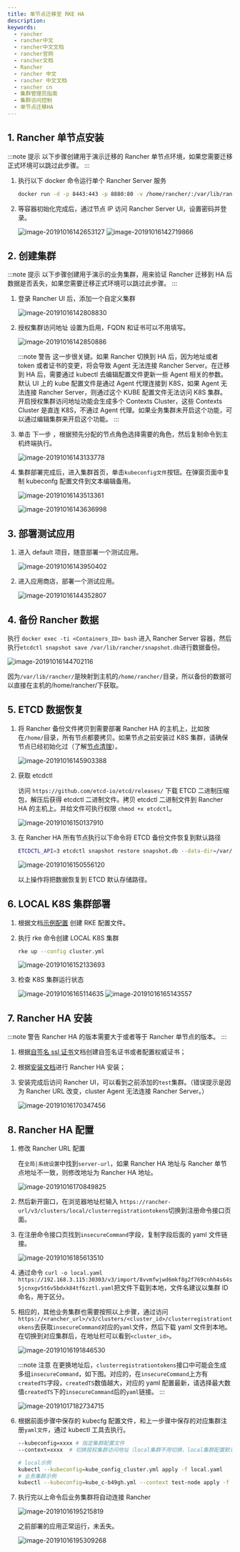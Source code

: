 ```yaml
---
title: 单节点迁移至 RKE HA
description:
keywords:
  - rancher
  - rancher中文
  - rancher中文文档
  - rancher官网
  - rancher文档
  - Rancher
  - rancher 中文
  - rancher 中文文档
  - rancher cn
  - 集群管理员指南
  - 集群访问控制
  - 单节点迁移HA
---
```


## 1. Rancher 单节点安装

:::note 提示
以下步骤创建用于演示迁移的 Rancher 单节点环境，如果您需要迁移正式环境可以跳过此步骤。
:::

1. 执行以下 docker 命令运行单个 Rancher Server 服务

   ```bash
   docker run -d -p 8443:443 -p 8880:80 -v /home/rancher/:/var/lib/rancher/ rancher/rancher:v2.3.0
   ```

1. 等容器初始化完成后，通过节点 IP 访问 Rancher Server UI，设置密码并登录。

   ![image-20191016142653127](/img/rancher/single-to-ha.assets/image-20191016142653127.png)
   ![image-20191016142719866](/img/rancher/single-to-ha.assets/image-20191016142719866.png)

## 2. 创建集群

:::note 提示
以下步骤创建用于演示的业务集群，用来验证 Rancher 迁移到 HA 后数据是否丢失，如果您需要迁移正式环境可以跳过此步骤。
:::

1. 登录 Rancher UI 后，添加一个自定义集群

   ![image-20191016142808830](/img/rancher/single-to-ha.assets/image-20191016142808830.png)

1. 授权集群访问地址 设置为启用，FQDN 和证书可以不用填写。

   ![image-20191016142850886](/img/rancher/single-to-ha.assets/image-20191016142850886.png)

   :::note 警告
   这一步很关键。如果 Rancher 切换到 HA 后，因为地址或者 token 或者证书的变更，将会导致 Agent 无法连接 Rancher Server。在迁移到 HA 后，需要通过 kubectl 去编辑配置文件更新一些 Agent 相关的参数。默认 UI 上的 kube 配置文件是通过 Agent 代理连接到 K8S，如果 Agent 无法连接 Rancher Server，则通过这个 KUBE 配置文件无法访问 K8S 集群。开启授权集群访问地址功能会生成多个 Contexts Cluster，这些 Contexts Cluster 是直连 K8S，不通过 Agent 代理。如果业务集群未开启这个功能，可以通过编辑集群来开启这个功能。
   :::

1. 单击 下一步 ，根据预先分配的节点角色选择需要的角色，然后复制命令到主机终端执行。

   ![image-20191016143133778](/img/rancher/single-to-ha.assets/image-20191016143133778.png)

1. 集群部署完成后，进入集群首页，单击`kubeconfig文件`按钮。在弹窗页面中复制 kubeconfg 配置文件到文本编辑备用。

   ![image-20191016143513361](/img/rancher/single-to-ha.assets/image-20191016143513361.png)

   ![image-20191016143636998](/img/rancher/single-to-ha.assets/image-20191016143636998.png)

## 3. 部署测试应用

1. 进入 default 项目，随意部署一个测试应用。

   ![image-20191016143950402](/img/rancher/single-to-ha.assets/image-20191016143950402.png)

1. 进入应用商店，部署一个测试应用。

   ![image-20191016144352807](/img/rancher/single-to-ha.assets/image-20191016144352807.png)

## 4. 备份 Rancher 数据

执行 `docker exec -ti <Containers_ID> bash` 进入 Rancher Server 容器，然后执行`etcdctl snapshot save /var/lib/rancher/snapshot.db`进行数据备份。

![image-20191016144702116](/img/rancher/single-to-ha.assets/image-20191016144702116.png)

因为`/var/lib/rancher/`是映射到主机的`/home/rancher/`目录，所以备份的数据可以直接在主机的/home/rancher/下获取。

## 5. ETCD 数据恢复

1. 将 Rancher 备份文件拷贝到需要部署 Rancher HA 的主机上，比如放在`/home/`目录，所有节点都要拷贝。如果节点之前安装过 K8S 集群，请确保节点已经初始化过（了解[节点清理](/docs/rancher2/cluster-admin/cleaning-cluster-nodes/_index)）。

   ![image-20191016145903388](/img/rancher/single-to-ha.assets/image-20191016145903388.png)

1. 获取 etcdctl

   访问 `https://github.com/etcd-io/etcd/releases/` 下载 ETCD 二进制压缩包，解压后获得 etcdctl 二进制文件。拷贝 etcdctl 二进制文件到 Rancher HA 的主机上。并给文件可执行权限 `chmod +x etcdctl`。

   ![image-20191016150137910](/img/rancher/single-to-ha.assets/image-20191016150137910.png)

1. 在 Rancher HA 所有节点执行以下命令将 ETCD 备份文件恢复到默认路径

   ```bash
   ETCDCTL_API=3 etcdctl snapshot restore snapshot.db --data-dir=/var/lib/etcd
   ```

   ![image-20191016150556120](/img/rancher/single-to-ha.assets/image-20191016150556120.png)

   以上操作将把数据恢复到 ETCD 默认存储路径。

## 6. LOCAL K8S 集群部署

1. 根据文档[示例配置](/docs/rancher2/installation_new/resources/advanced/helm2/kubernetes-rke/_index#2、创建-rke-配置文件) 创建 RKE 配置文件。

1. 执行 rke 命令创建 LOCAL K8S 集群

   ```bash
   rke up --config cluster.yml
   ```

   ![image-20191016152133693](/img/rancher/single-to-ha.assets/image-20191016152133693.png)

1. 检查 K8S 集群运行状态

   ![image-20191016165114635](/img/rancher/single-to-ha.assets/image-20191016165114635.png)
   ![image-20191016165143557](/img/rancher/single-to-ha.assets/image-20191016165143557.png)

## 7. Rancher HA 安装

:::note 警告
Rancher HA 的版本需要大于或者等于 Rancher 单节点的版本。
:::

1. 根据[自签名 ssl 证书](/docs/rancher2/installation_new/resources/advanced/self-signed-ssl/_index)文档创建自签名证书或者配置权威证书；
2. 根据[安装文档](/docs/rancher2/installation_new/install-rancher-on-k8s/_index)进行 Rancher HA 安装；
3. 安装完成后访问 Rancher UI，可以看到之前添加的`test`集群。（错误提示是因为 Rancher URL 改变，cluster Agent 无法连接 Rancher Server。）

   ![image-20191016170347456](/img/rancher/single-to-ha.assets/image-20191016170347456.png)

## 8. Rancher HA 配置

1. 修改 Rancher URL 配置

   在`全局|系统设置`中找到`server-url`，如果 Rancher HA 地址与 Rancher 单节点地址不一致，则修改地址为 Rancher HA 地址。

   ![image-20191016170849825](/img/rancher/single-to-ha.assets/image-20191016170849825.png)

1. 然后新开窗口，在浏览器地址栏输入 `https://rancher-url/v3/clusters/local/clusterregistrationtokens`切换到注册命令接口页面。

1. 在注册命令接口页找到`insecureCommand`字段，复制字段后面的 yaml 文件链接。

   ![image-20191016185613510](/img/rancher/single-to-ha.assets/image-20191016185613510.png)

1. 通过命令 `curl -o local.yaml https://192.168.3.115:30303/v3/import/8vvmfwjwd6mkf8g2f769cnhh4s64s5jcnxgv5t6v5bdxk84tf6zztl.yaml`把文件下载到本地，文件名建议以集群 ID 命名，用于区分。

1. 相应的，其他业务集群也需要按照以上步骤，通过访问`https://<rancher_url>/v3/clusters/<cluster_id>/clusterregistrationtokens`去获取`insecureCommand`对应的`yaml`文件，然后下载 yaml 文件到本地。在切换到对应集群后，在地址栏可以看到`<cluster_id>`。

   ![image-20191016191846530](/img/rancher/single-to-ha.assets/image-20191016191846530.png)

   :::note 注意
   在更换地址后，`clusterregistrationtokens`接口中可能会生成多组`insecureCommand`，如下图。对应的，在`insecureCommand`上方有`createdTS`字段，`createdTS`数值越大，对应的 yaml 配置最新，请选择最大数值`createdTS`下的`insecureCommand`后的`yaml`链接。
   :::

   ![image-20191017182734715](/img/rancher/single-to-ha.assets/image-20191017182734715.png)

1. 根据前面步骤中保存的 kubecfg 配置文件，和上一步骤中保存的对应集群注册`yaml文件`，通过 kubectl 工具去执行。

   ```bash
   --kubeconfig=xxxx # 指定集群配置文件
   --context=xxxx  # 切换授权集群访问地址（local集群不用切换，local集群配置默认是直连K8S集群）

   # local示例
   kubectl --kubeconfig=kube_config_cluster.yml apply -f local.yaml
   # 业务集群示例
   kubectl --kubeconfig=kube_c-b49gh.yml --context test-node apply -f c-b49gh.yaml
   ```

1. 执行完以上命令后业务集群将自动连接 Rancher

   ![image-20191016195215819](/img/rancher/single-to-ha.assets/image-20191016195215819.png)

   之前部署的应用正常运行，未丢失。

   ![image-20191016195309268](/img/rancher/single-to-ha.assets/image-20191016195309268.png)
